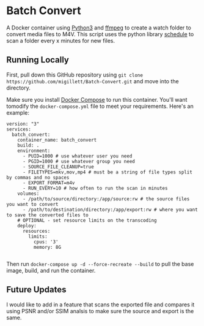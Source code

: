 # Batch Convert
 A Docker container using [Python3](https://www.python.org/downloads/) and [ffmpeg](https://ffmpeg.org/download.html) to create a watch folder to convert media files to M4V. This script uses the python library [schedule](https://schedule.readthedocs.io/en/stable/index.html) to scan a folder every x minutes for new files.

## Running Locally
First, pull down this GitHub repository using `git clone https://github.com/migillett/Batch-Convert.git` and move into the directory.

Make sure you install [Docker Compose](https://docs.docker.com/compose/install/) to run this container. You'll want tomodify the `docker-compose.yml` file to meet your requirements. Here's an example:

```
version: "3"
services:
  batch_convert:
    container_name: batch_convert
    build: .
    environment:
      - PUID=1000 # use whatever user you need
      - PGID=1000 # use whatever group you need
      - SOURCE_FILE_CLEANUP=true
      - FILETYPES=mkv,mov,mp4 # must be a string of file types split by commas and no spaces
      - EXPORT_FORMAT=m4v
      - RUN_EVERY=10 # how often to run the scan in minutes
    volumes:
      - /path/to/source/directory:/app/source:rw # the source files you want to convert
      - /path/to/destination/directory:/app/export:rw # where you want to save the converted files to
    # OPTIONAL - set resource limits on the transcoding
    deploy:
      resources:
        limits:
          cpus: '3'
          memory: 8G
    
```

Then run `docker-compose up -d --force-recreate --build` to pull the base image, build, and run the container.

## Future Updates
I would like to add in a feature that scans the exported file and compares it using PSNR and/or SSIM analsis to make sure the source and export is the same.
